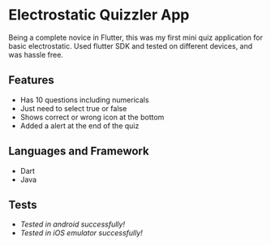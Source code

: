 # Electrostatic Quizzler App
Being a complete novice in Flutter, this was my first mini quiz application for basic electrostatic. Used flutter SDK and tested on different devices, and was hassle free. 

## Features
* Has 10 questions including numericals
* Just need to select true or false
* Shows correct or wrong icon at the bottom
* Added a alert at the end of the quiz
## Languages and Framework 
* Dart
* Java
## Tests
* <em> Tested in android successfully!</em>
* <em> Tested in iOS emulator successfully!</em>
